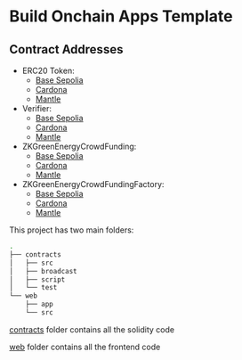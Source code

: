# Build Onchain Apps Template

## Contract Addresses

- ERC20 Token:
  -  [Base Sepolia](https://sepolia.basescan.org/address/0x7C65d5C1497472B5Dd0434D681FBe619935D1fF4#code)
  -  [Cardona](https://cardona-zkevm.polygonscan.com/address/0x137f5C54F4Dc69479Caa563E8462dcb150700208)
  -  [Mantle](https://explorer.sepolia.mantle.xyz/address/0x635725c8910a289fcfF07feDC36134F5689613E8)
- Verifier:
  -  [Base Sepolia](https://sepolia.basescan.org/address/0x56C1a83A4682837528b04292AF27ef648aC6dDab#code)
  -  [Cardona](https://cardona-zkevm.polygonscan.com/address/0x2d373A316DA938f576781a6FD235E306aFF00280)
  -  [Mantle](https://explorer.sepolia.mantle.xyz/address/0x91c8720f1485ac2e44b96f1D6D6094e9b4F890ca)
- ZKGreenEnergyCrowdFunding:
  -  [Base Sepolia](https://sepolia.basescan.org/address/0x8657Fe8779087f2b6D8116B58462e8AeDB454b48#code)
  -  [Cardona](https://cardona-zkevm.polygonscan.com/address/0xC90234c8bF6907B44278685FB357fbB0f5bd9F0F)
  -  [Mantle](https://explorer.sepolia.mantle.xyz/address/0xf1f21c5939e007910C5b7beBE058EB03f4d54B86)
- ZKGreenEnergyCrowdFundingFactory:
  -  [Base Sepolia](https://sepolia.basescan.org/address/0x0EB1Bb029eCc7Ed1bac818a26f59F36a25801883#code)
  -  [Cardona](https://cardona-zkevm.polygonscan.com/address/0x42d13793cf77EA1201d0Acbb232D768CC110821D)
  -  [Mantle](https://explorer.sepolia.mantle.xyz/address/0x0F3e26Ca588Fb5ed317dE50F4a36d63310d74892)

This project has two main folders:

```bash
.
├── contracts
│   ├── src
│   ├── broadcast
│   ├── script
│   └── test
└── web
    ├── app
    └── src
```

[contracts](/contracts/README.md) folder contains all the solidity code

[web](/web/README.md) folder contains all the frontend code
